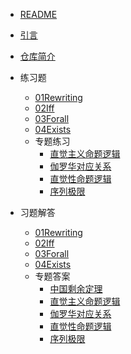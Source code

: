 - [README](README.md)

- [引言](Introduction.md)
- [仓库简介](README_zh.md)
- 练习题
  - [01Rewriting](Exercises/01Rewriting.md)
  - [02Iff](Exercises/02Iff.md)
  - [03Forall](Exercises/03Forall.md)
  - [04Exists](Exercises/04Exists.md)
  - 专题练习
    - [直觉主义命题逻辑](Exercises/Topics/ClassicalPropositionalLogic.md)
    - [伽罗华对应关系](Exercises/Topics/GaloisAdjunctions.md)
    - [直觉性命题逻辑](Exercises/Topics/IntuitionisticPropositionalLogic.md)
    - [序列极限](Exercises/Topics/SequenceLimits.md)

- 习题解答
  - [01Rewriting](Solutions/01Rewriting.md)
  - [02Iff](Solutions/02Iff.md)
  - [03Forall](Solutions/03Forall.md)
  - [04Exists](Solutions/04Exists.md)
  - 专题答案
    - [中国剩余定理](Solutions/Topics/ChineseRemainder.md)
    - [直觉主义命题逻辑](Solutions/Topics/ClassicalPropositionalLogic.md)
    - [伽罗华对应关系](Solutions/Topics/GaloisAdjunctions.md)
    - [直觉性命题逻辑](Solutions/Topics/IntuitionisticPropositionalLogic.md)
    - [序列极限](Solutions/Topics/SequenceLimits.md)